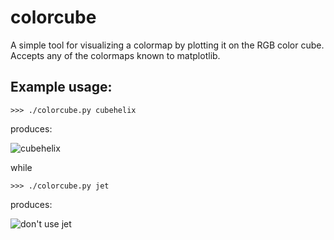 # colorcube
A simple tool for visualizing a colormap by plotting it on the RGB color cube. 
Accepts any of the colormaps known to matplotlib.

## Example usage:
    >>> ./colorcube.py cubehelix

produces:

![cubehelix](https://raw.github.com/cheyneh/colorcube/master/cubehelix.png)

while 

    >>> ./colorcube.py jet

produces:

![don't use jet](https://raw.github.com/cheyneh/colorcube/master/jet.png)
